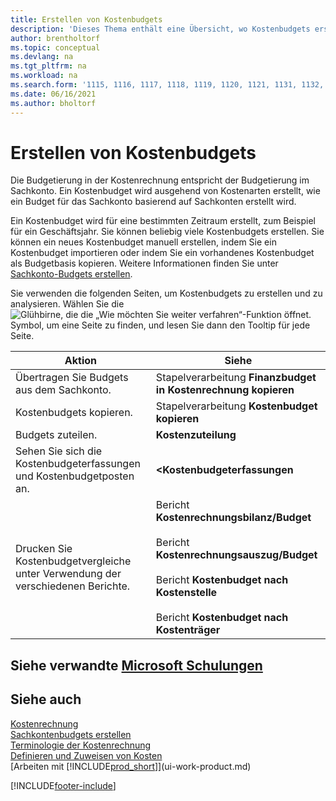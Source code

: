 ```yaml
---
title: Erstellen von Kostenbudgets
description: 'Dieses Thema enthält eine Übersicht, wo Kostenbudgets erstellt und analysiert werden. Die Budgetierung in der Kostenrechnung entspricht der Budgetierung im Sachkonto.'
author: brentholtorf
ms.topic: conceptual
ms.devlang: na
ms.tgt_pltfrm: na
ms.workload: na
ms.search.form: '1115, 1116, 1117, 1118, 1119, 1120, 1121, 1131, 1132, 1133'
ms.date: 06/16/2021
ms.author: bholtorf
---
```

# Erstellen von Kostenbudgets

Die Budgetierung in der Kostenrechnung entspricht der Budgetierung im Sachkonto. Ein Kostenbudget wird ausgehend von Kostenarten erstellt, wie ein Budget für das Sachkonto basierend auf Sachkonten erstellt wird.  

Ein Kostenbudget wird für eine bestimmten Zeitraum erstellt, zum Beispiel für ein Geschäftsjahr. Sie können beliebig viele Kostenbudgets erstellen. Sie können ein neues Kostenbudget manuell erstellen, indem Sie ein Kostenbudget importieren oder indem Sie ein vorhandenes Kostenbudget als Budgetbasis kopieren. Weitere Informationen finden Sie unter [Sachkonto-Budgets erstellen](finance-how-create-budgets.md).

Sie verwenden die folgenden Seiten, um Kostenbudgets zu erstellen und zu analysieren. Wählen Sie die ![Glühbirne, die die „Wie möchten Sie weiter verfahren“-Funktion öffnet.](media/ui-search/search_small.png "Tell me-Funktion") Symbol, um eine Seite zu finden, und lesen Sie dann den Tooltip für jede Seite.

|Aktion|Siehe|  
|--------|---------|  
|Übertragen Sie Budgets aus dem Sachkonto.|Stapelverarbeitung **Finanzbudget in Kostenrechnung kopieren**|  
|Kostenbudgets kopieren.|Stapelverarbeitung **Kostenbudget kopieren**|  
|Budgets zuteilen.|**Kostenzuteilung**|  
|Sehen Sie sich die Kostenbudgeterfassungen und Kostenbudgetposten an.|**&lt;Kostenbudgeterfassungen**|  
|Drucken Sie Kostenbudgetvergleiche unter Verwendung der verschiedenen Berichte.|Bericht **Kostenrechnungsbilanz/Budget**<br /><br /> Bericht **Kostenrechnungsauszug/Budget**<br /><br /> Bericht **Kostenbudget nach Kostenstelle**<br /><br /> Bericht **Kostenbudget nach Kostenträger**|  

## Siehe verwandte [Microsoft Schulungen](/training/modules/cost-accounting-reports-dynamics-365-business-central/)

## Siehe auch 

[Kostenrechnung](finance-manage-cost-accounting.md)  
[Sachkontenbudgets erstellen](finance-how-create-budgets.md)  
[Terminologie der Kostenrechnung](finance-terminology-in-cost-accounting.md)  
[Definieren und Zuweisen von Kosten](finance-define-and-allocate-costs.md)  
[Arbeiten mit [!INCLUDE[prod_short](includes/prod_short.md)]](ui-work-product.md)


[!INCLUDE[footer-include](includes/footer-banner.md)]
